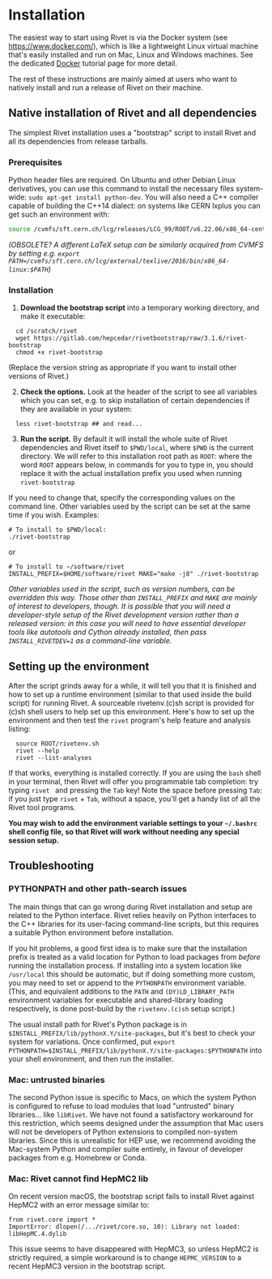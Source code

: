 # Installation

The easiest way to start using Rivet is via the Docker system (see https://www.docker.com/), which is like a lightweight Linux virtual machine that's easily installed and run on Mac, Linux and Windows machines. See the dedicated [Docker](docker.md) tutorial page for more detail.

The rest of these instructions are mainly aimed at users who want to natively install and run a release of Rivet on their machine.


## Native installation of Rivet and all dependencies

The simplest Rivet installation uses a "bootstrap" script to install Rivet and all its dependencies from release tarballs.


### Prerequisites

Python header files are required. On Ubuntu and other Debian Linux derivatives,
you can use this command to install the necessary files system-wide: `sudo apt-get install python-dev`.
You will also need a C++ compiler capable of building the C++14 dialect: on systems like
CERN lxplus you can get such an environment with:
```sh
source /cvmfs/sft.cern.ch/lcg/releases/LCG_99/ROOT/v6.22.06/x86_64-centos7-gcc10-opt/ROOT-env.sh
```
*(OBSOLETE? A different LaTeX setup can be similarly acquired from CVMFS by setting e.g.
`export PATH=/cvmfs/sft.cern.ch/lcg/external/texlive/2016/bin/x86_64-linux:$PATH`)*

### Installation

1. **Download the bootstrap script** into a temporary working directory, and make it executable:
```
  cd /scratch/rivet
  wget https://gitlab.com/hepcedar/rivetbootstrap/raw/3.1.6/rivet-bootstrap
  chmod +x rivet-bootstrap
```
(Replace the version string as appropriate if you want to install other versions of Rivet.)

2. **Check the options.** Look at the header of the script to see all variables which you can set, e.g. to skip installation of certain dependencies if they are available in your system:
```
  less rivet-bootstrap ## and read...
```


3. **Run the script.** By default it will install the whole suite of Rivet dependencies
and Rivet itself to `$PWD/local`, where `$PWD` is the current directory.
We will refer to this installation root path as `ROOT`: where the word `ROOT`
appears below, in commands for you to type in, you should replace it with the actual
installation prefix you used when running `rivet-bootstrap`

If you
need to change that, specify the corresponding values on the command line. Other variables
used by the script can be set at the same time if you wish. Examples:
```
# To install to $PWD/local:
./rivet-bootstrap
```
or
```
# To install to ~/software/rivet
INSTALL_PREFIX=$HOME/software/rivet MAKE="make -j8" ./rivet-bootstrap
```

*Other variables used in the script, such as version numbers, can be overridden
 this way. Those other than `INSTALL_PREFIX` and `MAKE` are mainly of interest
 to developers, though. It is possible that you will need a developer-style
 setup of the Rivet development version rather than a released version: in this
 case you will need to have essential developer tools like autotools and Cython
 already installed, then pass `INSTALL_RIVETDEV=1` as a command-line variable.*


## Setting up the environment

After the script grinds away for a while, it will tell you that it is finished and how to set up a runtime environment (similar to that used inside the build script) for running Rivet. A sourceable rivetenv.(c)sh script is provided for (c)sh shell users to help set up this environment. Here's how to set up the environment and then test the `rivet` program's help feature and analysis listing:

```
  source ROOT/rivetenv.sh
  rivet --help
  rivet --list-analyses
```

If that works, everything is installed correctly. If you are using the `bash` shell in your terminal, then Rivet will offer you programmable tab completion: try typing `rivet ` and pressing the `Tab` key! Note the space before pressing `Tab`: if you just type `rivet` + `Tab`, without a space, you'll get a handy list of all the Rivet tool programs.

**You may wish to add the environment variable settings to your `~/.bashrc` shell config file, so that Rivet will work without needing any special session setup.**


## Troubleshooting

### PYTHONPATH and other path-search issues

The main things that can go wrong during Rivet installation and setup are
related to the Python interface. Rivet relies heavily on Python interfaces to
the C++ libraries for its user-facing command-line scripts, but this requires
a suitable Python environment before installation.

If you hit problems, a good first idea is to make sure that the installation
prefix is treated as a valid location for Python to load packages from *before*
running the installation process. If installing into a system location like
`/usr/local` this should be automatic, but if doing something more custom, you
may need to set or append to the `PYTHONPATH` environment variable. (This, and
equivalent additions to the `PATH` and `(DY)LD_LIBRARY_PATH` environment variables
for executable and shared-library loading respectively, is done post-build
by the `rivetenv.(c)sh` setup script.)

The usual install path for Rivet's Python package is in
`$INSTALL_PREFIX/lib/pythonX.Y/site-packages`, but it's best to check your
system for variations. Once confirmed, put
`export PYTHONPATH=$INSTALL_PREFIX/lib/pythonX.Y/site-packages:$PYTHONPATH`
into your shell environment, and then run the installer.

### Mac: untrusted binaries

The second Python issue is specific to Macs, on which the system Python is configured
to refuse to load modules that load "untrusted" binary libraries... like `libRivet`.
We have not found a satisfactory workaround for this restriction, which seems
designed under the assumption that Mac users will not be developers of Python
extensions to compiled non-system libraries. Since this is unrealistic for
HEP use, we recommend avoiding the Mac-system Python and compiler suite entirely,
in favour of developer packages from e.g. Homebrew or Conda.

### Mac: Rivet cannot find HepMC2 lib

On recent version macOS, the bootstrap script fails to install Rivet against
HepMC2 with an error message similar to:

```
from rivet.core import * 
ImportError: dlopen(/.../rivet/core.so, 10): Library not loaded: libHepMC.4.dylib
```

This issue seems to have disappeared with HepMC3, so unless HepMC2 is strictly required,
a simple workaround is to change `HEPMC_VERSION` to a recent HepMC3 version in the bootstrap script.

